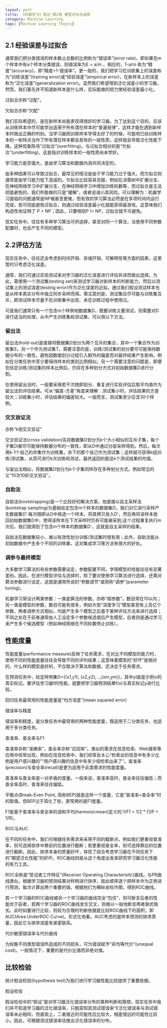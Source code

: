 ```yaml
---
layout: post
title: 《机器学习》笔记-第2章 模型评估与选择
category: Machine Learning
tags: [Machine Learning Theory]
---
```


## 2.1 经验误差与过拟合

通常我们把分类错误的样本数占总数的比例称为“错误率”(error rate)，即如果在m个样本中有a个样本分类错误，则错误率为E = a/m ，相应的，1-a/m 称为“精度”(accuracy)，即“精度=1-错误率”。更一般的，我们把学习在训练集上的误差称为“训练误差”(training error)或“经验误差”(empirical error)，在新样本上的误差称为“泛化误差”(generalization error)。显然我们希望得到泛化误差小的学习器，然而，我们事先并不知道新样本是什么样，实际能做的努力使经验误差最小化。

过拟合亦称“过配”。

欠拟合亦称“欠配”

我们实际希望的，是在新样本尚能表现得很好的学习器。为了达到这个目的，应该从训练样本中尽可能学出适用于所有潜在样本的“普遍规律”，这样才能在遇到新样本时做出正确的判别。当学习器把训练样本学得太好了的时候，可能吧已经训练样本的一些特点当作了所有潜在样本都会具有的一般性质，这样就会导致泛化性能下降。这种现象陈伟“过拟合”(overfitting)。与过拟合相对的是“欠拟合”(underfitting)，这是指对训练样本的一般性质尚未学好。

学习能力是否强大，是由学习算法和数据内涵共同决定的。

由多种因素可以导致过拟合，最常见的情况是由于学习能力过于强大，而欠拟合则通常是由学习能力低下造成的。欠拟合比较容易克服，例如在决策树中扩展分支、在神经网络学习中扩展分支、在神经网络学习中增加训练轮数等，而过拟合是无法彻底避免的，我们所能做的只是“缓解”，或者说减小其风险。可以理解为：机器学习面临的问题通常是NP难甚至更难，而有效的学习算法必然是在多项时间内运行完成，若可彻底避免过拟合，则通过经验误差最小化就能获得最游戏，这意味我们构造性地证明了 P = NP；因此，只要相信P != NP，过拟合就不可避免。

现实任务中，往往有多种学习算法可供选择，甚至对同一个算法，当使用不同参数配置时，也会产生不同的模型。

## 2.2评估方法

现实任务中，往往还会考虑到时间开销、存储开销、可解释性等方面的因素，这里暂时只考虑泛化误差。

通常，我们可通过实验测试来对学习器的泛化误差进行评估并进而做出选择。为此，需使用一个测试集(testing set)来测试学习器对新样本的判断能力，然后以测试集上的测试误差(testing error)作为泛化误差的近拟。通过我们假设测试样本也是从样本真实分布中独立同步采样而得。需注意的是，测试集应尽可能与训练集互斥，即测试样本尽量不在训练集中出现、未在训练过程中使用过。

可是我们通常只有一个包含m个样例地数据集D，既要训练又要测试，则需要对D进行适当的处理，从中产生训练集和测试集，可以用以下方法。

### 留出法

留出法(hold-out)是直接将数据集D划分为两个互斥的集合，其中一个集合作为训练集S，另一个作为测试集T。需要注意的是，训练/测试集的划分要尽可能保持数据分布的一致性，避免因数据划分过程引入额外的偏差而对最终结果产生影响，例如在分类任务中至少要保持样本的类别比例相似。另一个需要注意的问题是，即便在给定训练/测试集的样本比例后，仍存在多种划分方式对初始数据集D进行分割。

在使用留出法时，一般要采用若干次随即划分、重复进行实验评估后取平均值作为留出法的评估结果。可从“偏差-方差”角度来理解：测试集小时，评估结果的方差较大；训练集小时，评估结果的偏差较大。一般而言，测试集至少应含30个样例。

### 交叉验证法

亦称“k倍交叉验证”

交叉验证法(cross validation)先将数据集D划分为k个大小相似的互斥子集，每个子集Di都尽可能保持数据分布的一致性，即从D中通过分层采样得到。然后，每次用k-1个自己的并集作为训练集，余下的那个自己作为测试集；这样就可获得k组训练/测试集，从而可进行k次训练和测试，最终返回的是这k个测试结果的均值。

与留出法相似，将数据集D划分为k个子集同样存在多种划分方式。例如常见的又“10次10折交叉验证”。

### 自助法

自助法(bootstrapping)是一个比较好的解决方案，他直接以自主采样法(bootstrap sampling)为基础给定包含m个样本的数据集D，我们对它进行采样产生数据集D':每次随即从D中挑选一个样本，将其拷贝放入D'，然后再将该样本放回初始数据集D中，使得该样本在下次采样时仍有可能被采到;这个过程重复执行m次后，我们就得到了包含m个样本的数据集D'，这就是自主采样的结果。

自助法在数据集较小、难以有效性划分训练/测试集时很有用；此外，自助法能从初始数据中产生多个不同的训练集，这对集成学习等方法有很大的好处。

### 调参与最终模型

大多数学习算法的有些参数需要设定，参数配置不同，学得模型的性能往往有显著差别。因此，在进行模型评估与选择时，除了要对使用学习算法进行选择，还需对算法参数进行设定，这就是通常所说的“参数调节”或简称“调参”(parameter tuning)。

机器学习常设计两类参数：一类是算法的参数，亦称“超参数”，数目常在10以内；另一类是模型的参数，数目可能有很多，例如大型“深度学习”模型甚至有上百亿个参数，两者调参方式相似，均是产生多个模型之后基于某种评估方法来进行选择；不同之处在于前者通常由人工设定多个参数候选值后产生模型，后者则是通过学习来产生多个候选模型（例如神经网络在不同轮数停止训练）。

## 性能度量

性能度量(performance measure)反映了任务需求，在对比不同模型的能力时，使用不同的性能度量往往会导致不同的评判结果；这意味着模型的“好坏”是相对的，什么样的模型是好的，不仅取决于算法和数据，还决定于任务需求。

在预测任务中，给定样例集D={(x1,y1), (x2,y2), ..,(xm,ym)}，其中yi就是示例xi的真实标记。要评估学习器f的性能，就要把学习器预测结果f(x)与真实标记y进行比较。

回归任务最常用的性能度量是“均方误差”(mean squared error)

错误率与精度

错误率和精度，是分类任务中最常用的两种性能度量，既适用于二分类任务，也适用于多分类任务。

查准率、查全率与F1

查准率亦称“准确率”，查全率亦称“召回率”。类似的需求在信息检索、Web搜索等应用中经常出现，例如在信息检索中，我们经常会关心“检索出的信息中有多少比例是用户感兴趣的”“用户感兴趣的信息中有多少倍检索出来了”。查准率(precision)与查全率(recall)是更为适用于此类需求的性能度量。

查准率与查全率是一对矛盾的度量。一般来说，查准率高时，查全率往往偏低；而查全率高时，查准率往往偏低。

平衡点(Break-Even Point, 简称BEP)就是这样一个度量，它是“查准率=查全率”时的取值。但BEP过于简化了些，更常用的是F1度量。

F1是基于查准率与查全率的调和平均(harmonicmean)定义的:1/F1 = 1/2 * (1/P + 1/R)。

ROC与AUC

在不同的任务中，我们可根据任务需求来采用不同的截断点，例如我们更重视查准率，则可选择排序中靠前的位置进行截断；若更重视查全率，则可选择靠后的位置进行截断。因此，排序本身的质量好坏，体现了综合考虑学习器在不同任务下的“期望泛化性能”的好坏。ROC曲线则是从这个角度出发来研究学习器泛化性能的有力工具。

ROC全称是“受试者工作特征”(Receiver Operating Characterisitc)曲线。与PR曲线类似，根据学习器的预测结果对样例进行排序，按此顺序逐个把样本作为正例进行预测，每次计算出两个重要的值，根据他们为横纵坐标作图，得到ROC曲线。

若一个学习器的ROC曲线被另一个学习器的曲线完全“包住”，则可断言后者的性能优于前者，若两个学习器的ROC曲线发生交叉，则难以一般地断言两者孰优孰劣。此时如要进行比较，则较为合理的判断依据是比较ROC曲线下的面积，即AUC(Area UnderROC Curve)。形式化地看，AUC考虑的是样本预测的排序质量，因此它与排序误差有紧密联系。

代价敏感错误率与代价曲线

为权衡不同类型错误所造成的不同损失，可为错误赋予“非均等代价”(unequal cost)。一般情况下，重要的是代价比值而非绝对值。

## 比较检验

统计假设检验(hypothesis test)为我们进行学习器性能比较提供了重要依据。

假设检验

假设检验中的“假设”是对学习器泛化错误率分布的某种判断和猜想。现实任务中我们并不知道学习器的泛化错误率，只能获知其测试错误率^E泛化错误率与测试错误率未必相同，但直观上，二者接近的可能性应比较大，相差很远的可能性比较小。因此，可根据测试错误率估推出泛化错误率的分布。